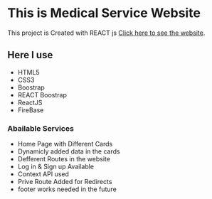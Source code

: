 # This is Medical Service Website

This project is Created with REACT js [Click here to see the website](https://protyoy-assignment-10.netlify.app/).

## Here I use

* HTML5
* CSS3
* Boostrap
* REACT Boostrap
* ReactJS
* FireBase

### Abailable Services

* Home Page with Different Cards
* Dynamicly added data in the cards
* Defferent Routes in the website
* Log in & Sign up Available
* Context API used
* Prive Route Added for Redirects
* footer works needed in the future

